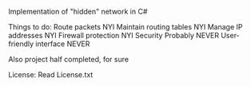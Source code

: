 Implementation of "hidden" network in C#

Things to do:
Route packets           NYI
Maintain routing tables NYI
Manage IP addresses     NYI
Firewall protection     NYI
Security                Probably NEVER
User-friendly interface NEVER

Also project half completed, for sure

License:
Read License.txt
